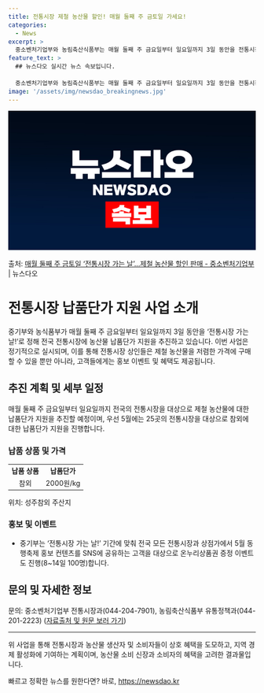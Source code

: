 ```yaml
---
title: 전통시장 제철 농산물 할인! 매월 둘째 주 금토일 가세요!
categories:
  - News
excerpt: >
  중소벤처기업부와 농림축산식품부는 매월 둘째 주 금요일부터 일요일까지 3일 동안을 전통시장 가는 날!로 정해 …
feature_text: >
  ## 뉴스다오 실시간 뉴스 속보입니다.

  중소벤처기업부와 농림축산식품부는 매월 둘째 주 금요일부터 일요일까지 3일 동안을 전통시장 가는 날!로 정해 …
image: '/assets/img/newsdao_breakingnews.jpg'
---
```


![뉴스다오 속보](/assets/img/newsdao_breakingnews.jpg)

<p>출처: <a href="https://newsdao.kr/3768" rel="dofollow">매월 둘째 주 금토일 ‘전통시장 가는 날’…제철 농산물 할인 판매 - 중소벤처기업부</a> | 뉴스다오</p>

<h1 data-ke-size="size26"><b>전통시장 납품단가 지원 사업 소개</b></h1>

<p data-ke-size="size16">중기부와 농식품부가 매월 둘째 주 금요일부터 일요일까지 3일 동안을 ‘전통시장 가는 날!’로 정해 전국 전통시장에 농산물 납품단가 지원을 추진하고 있습니다. 이번 사업은 정기적으로 실시되며, 이를 통해 전통시장 상인들은 제철 농산물을 저렴한 가격에 구매할 수 있을 뿐만 아니라, 고객들에게는 홍보 이벤트 및 혜택도 제공됩니다.</p>

<h2 data-ke-size="size24">추진 계획 및 세부 일정</h2>

<p data-ke-size="size16">매월 둘째 주 금요일부터 일요일까지 전국의 전통시장을 대상으로 제철 농산물에 대한 납품단가 지원을 추진할 예정이며, 우선 5월에는 25곳의 전통시장을 대상으로 참외에 대한 납품단가 지원을 진행합니다.</p>

<h3 data-ke-size="size20"><b>납품 상품 및 가격</b></h3>
<table>
	<tr>
		<td style="text-align: center; height: 17px;"><b>납품 상품</b></td>
		<td style="text-align: center; height: 17px;"><b>납품단가</b></td>
	</tr>
	<tr>
		<td style="text-align: center; height: 17px;">참외</td>
		<td style="text-align: center; height: 17px;">2000원/kg</td>
	</tr>
</table>

<p data-ke-size="size16">위치: 성주참외 주산지</p>

<h3 data-ke-size="size20"><b>홍보 및 이벤트</b></h3>
<ul>
	<li>중기부는 ‘전통시장 가는 날!’ 기간에 맞춰 전국 모든 전통시장과 상점가에서 5월 동행축제 홍보 컨텐츠를 SNS에 공유하는 고객을 대상으로 온누리상품권 증정 이벤트도 진행(8~14일 100명)합니다.</li>
</ul>

<h2 data-ke-size="size24">문의 및 자세한 정보</h2>

<p data-ke-size="size16">문의: 중소벤처기업부 전통시장과(044-204-7901), 농림축산식품부 유통정책과(044-201-2223) (<a href="https://newsdao.kr/3768">자료출처 및 원문 보러 가기</a>)</p>

<hr>

<p data-ke-size="size16">위 사업을 통해 전통시장과 농산물 생산자 및 소비자들이 상호 혜택을 도모하고, 지역 경제 활성화에 기여하는 계획이며, 농산물 소비 신장과 소비자의 혜택을 고려한 결과물입니다.</p> 

빠르고 정확한 뉴스를 원한다면? 바로, <a href="https://newsdao.kr" rel="dofollow">https://newsdao.kr</a>


